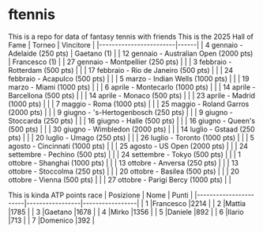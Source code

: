 # ftennis
This is a repo for data of fantasy tennis with friends
This is the 2025 Hall of Fame
| Torneo                 | Vincitore |
|------------------------|------|
| 4 gennaio - Adelaide (250 pts)           | Gaetano (1)     |
| 12 gennaio - Australian Open (2000 pts)  |  Francesco (1)    |
| 27 gennaio - Montpellier (250 pts)       |      |
| 3 febbraio - Rotterdam (500 pts)         |      |
| 17 febbraio - Rio de Janeiro (500 pts)   |      |
| 24 febbraio - Acapulco (500 pts)         |      |
| 5 marzo - Indian Wells (1000 pts)        |      |
| 19 marzo - Miami (1000 pts)              |      |
| 6 aprile - Montecarlo (1000 pts)         |      |
| 14 aprile - Barcellona (500 pts)         |      |
| 14 aprile - Monaco (500 pts)             |      |
| 23 aprile - Madrid (1000 pts)            |      |
| 7 maggio - Roma (1000 pts)               |      |
| 25 maggio - Roland Garros (2000 pts)     |      |
| 9 giugno - 's-Hertogenbosch (250 pts)    |      |
| 9 giugno - Stoccarda (250 pts)           |      |
| 16 giugno - Halle (500 pts)              |      |
| 16 giugno - Queen's (500 pts)            |      |
| 30 giugno - Wimbledon (2000 pts)         |      |
| 14 luglio - Gstaad (250 pts)             |      |
| 20 luglio - Umago (250 pts)              |      |
| 26 luglio - Toronto (1000 pts)           |      |
| 5 agosto - Cincinnati (1000 pts)         |      |
| 25 agosto - US Open (2000 pts)           |      |
| 24 settembre - Pechino (500 pts)         |      |
| 24 settembre - Tokyo (500 pts)           |      |
| 1 ottobre - Shanghai (1000 pts)          |      |
| 13 ottobre - Anversa (250 pts)           |      |
| 13 ottobre - Stoccolma (250 pts)         |      |
| 20 ottobre - Basilea (500 pts)           |      |
| 20 ottobre - Vienna (500 pts)            |      |
| 27 ottobre - Parigi Bercy (1000 pts)     |      |

This is kinda ATP points race
| Posizione            | Nome       | Punti      |
|-----------------------|-----------------|-----------------|
| 1    |Francesco  |2214  |
| 2    |Mattia  |1785  |
| 3   |Gaetano  |1678  |
| 4    |Mirko  |1356  |
| 5    |Daniele  |892  |
| 6    |Ilario  |713  |
| 7    |Domenico  |392  |




